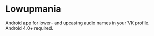 # Lowupmania

Android app for lower- and upcasing audio names in your VK profile.
Android 4.0+ required.
